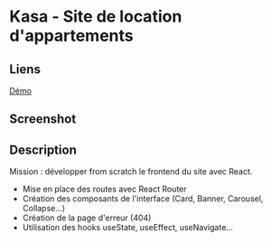 # Kasa - Site de location d'appartements

## Liens

[Démo](https://clementbartholome.github.io/P6-OpenClassrooms/)

## Screenshot 

[](https://storage.googleapis.com/images_portfolio_steam/project_kasa.webp)

## Description

Mission : développer from scratch le frontend du site avec React.

- Mise en place des routes avec React Router
- Création des composants de l'interface (Card, Banner, Carousel, Collapse...)
- Création de la page d'erreur (404)
- Utilisation des hooks useState, useEffect, useNavigate...


